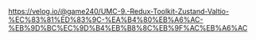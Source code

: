 https://velog.io/@game240/UMC-9.-Redux-Toolkit-Zustand-Valtio-%EC%83%81%ED%83%9C-%EA%B4%80%EB%A6%AC-%EB%9D%BC%EC%9D%B4%EB%B8%8C%EB%9F%AC%EB%A6%AC

